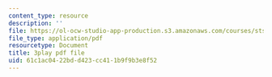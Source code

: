 ```yaml
---
content_type: resource
description: ''
file: https://ol-ocw-studio-app-production.s3.amazonaws.com/courses/sts-081-innovation-systems-for-science-technology-energy-manufacturing-and-health-spring-2017/61c1ac0422bdd423cc411b9f9b3e8f52_mCxtdohSJZQ.pdf
file_type: application/pdf
resourcetype: Document
title: 3play pdf file
uid: 61c1ac04-22bd-d423-cc41-1b9f9b3e8f52
---
```


